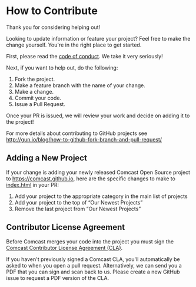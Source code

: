 # How to Contribute

Thank you for considering helping out!

Looking to update information or feature your project? Feel free to make the change yourself. You're in the right place to get started.

First, please read the [code of conduct](CODE_OF_CONDUCT.md). We take it very seriously!

Next, if you want to help out, do the following:

1. Fork the project.
2. Make a feature branch with the name of your change.
3. Make a change.
4. Commit your code.
5. Issue a Pull Request.

Once your PR is issued, we will review your work and decide on adding it to the project!

For more details about contributing to GitHub projects see
http://gun.io/blog/how-to-github-fork-branch-and-pull-request/

## Adding a New Project

If your change is adding your newly released Comcast Open Source project to https://comcast.github.io, here are the specific changes to make to [index.html](/index.html) in your PR:

1. Add your project to the appropriate category in the main list of projects
2. Add your project to the top of “Our Newest Projects”
3. Remove the last project from “Our Newest Projects”

## Contributor License Agreement

Before Comcast merges your code into the project you must sign the [Comcast Contributor License Agreement (CLA)](https://gist.github.com/ComcastOSS/a7b8933dd8e368535378cda25c92d19a).

If you haven't previously signed a Comcast CLA, you'll automatically be asked to when you open a pull request. Alternatively, we can send you a PDF that you can sign and scan back to us. Please create a new GitHub issue to request a PDF version of the CLA.

